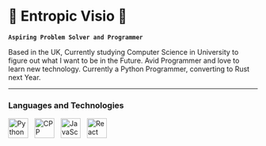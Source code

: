 # 🐅 Entropic Visio 🐉
**`Aspiring Problem Solver and Programmer`**

Based in the UK,
Currently studying Computer Science in University to figure out what I want to be in the Future.
Avid Programmer and love to learn new technology. Currently a Python Programmer, 
converting to Rust next Year.

---

### Languages and Technologies
<img align="left" alt="Python" width="40px" style="padding-right:10px;" src="https://cdn.jsdelivr.net/gh/devicons/devicon/icons/python/python-original.svg" />
<img align="left" alt="CPP" width="40px" style="padding-right:10px;" src="https://cdn.jsdelivr.net/gh/devicons/devicon/icons/cplusplus/cplusplus-plain.svg" />
<img align="left" alt="JavaScript" width="40px" style="padding-right:10px;" src="https://cdn.jsdelivr.net/gh/devicons/devicon/icons/javascript/javascript-original.svg" />
<img align="left" alt="React" width="40px" src="https://cdn.jsdelivr.net/gh/devicons/devicon/icons/react/react-original.svg" />
          
          
          
          
<!-- 
**Entropic-Visio/Entropic-Visio** is a ✨ _special_ ✨ repository because its `README.md` (this file) appears on your GitHub profile.

Here are some ideas to get you started:

- 🔭 I’m currently working on ...
- 🌱 I’m currently learning Computer Science in University
- 💬 Ask me about ...
- 📫 How to reach me: Crimson#8030
-->
